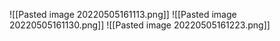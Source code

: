 ![[Pasted image 20220505161113.png]]
![[Pasted image 20220505161130.png]]
![[Pasted image 20220505161223.png]]

